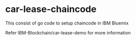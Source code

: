 # car-lease-chaincode

This consist of go code to setup chaincode in IBM Bluemix

Refer IBM-Blockchain/car-lease-demo for more information
